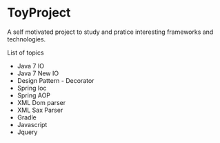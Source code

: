ToyProject
==========

A self motivated project to study and pratice interesting frameworks and technologies.

List of topics
- Java 7 IO
- Java 7 New IO
- Design Pattern - Decorator
- Spring Ioc
- Spring AOP
- XML Dom parser
- XML Sax Parser
- Gradle
- Javascript
- Jquery 